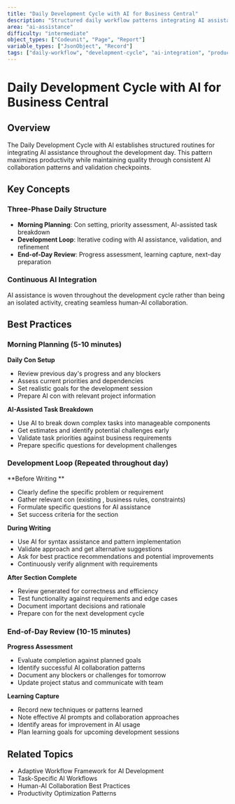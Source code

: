 ```yaml
---
title: "Daily Development Cycle with AI for Business Central"
description: "Structured daily workflow patterns integrating AI assistance throughout Business Central development activities"
area: "ai-assistance"
difficulty: "intermediate"
object_types: ["Codeunit", "Page", "Report"]
variable_types: ["JsonObject", "Record"]
tags: ["daily-workflow", "development-cycle", "ai-integration", "productivity", "routine"]
---
```


# Daily Development Cycle with AI for Business Central

## Overview

The Daily Development Cycle with AI establishes structured routines for integrating AI assistance throughout the development day. This pattern maximizes productivity while maintaining  quality through consistent AI collaboration patterns and validation checkpoints.

## Key Concepts

### Three-Phase Daily Structure
- **Morning Planning**: Con setting, priority assessment, AI-assisted task breakdown
- **Development Loop**: Iterative coding with AI assistance, validation, and refinement
- **End-of-Day Review**: Progress assessment, learning capture, next-day preparation

### Continuous AI Integration
AI assistance is woven throughout the development cycle rather than being an isolated activity, creating seamless human-AI collaboration.

## Best Practices

### Morning Planning (5-10 minutes)

**Daily Con Setup**
- Review previous day's progress and any blockers
- Assess current priorities and dependencies
- Set realistic goals for the development session
- Prepare AI con with relevant project information

**AI-Assisted Task Breakdown**
- Use AI to break down complex tasks into manageable components
- Get estimates and identify potential challenges early
- Validate task priorities against business requirements
- Prepare specific questions for development challenges

### Development Loop (Repeated throughout day)

**Before Writing **
- Clearly define the specific problem or requirement
- Gather relevant con (existing , business rules, constraints)
- Formulate specific questions for AI assistance
- Set success criteria for the  section

**During  Writing**
- Use AI for syntax assistance and pattern implementation
- Validate approach and get alternative suggestions
- Ask for best practice recommendations and potential improvements
- Continuously verify alignment with requirements

**After  Section Complete**
- Review generated  for correctness and efficiency
- Test functionality against requirements and edge cases
- Document important decisions and rationale
- Prepare con for the next development cycle

### End-of-Day Review (10-15 minutes)

**Progress Assessment**
- Evaluate completion against planned goals
- Identify successful AI collaboration patterns
- Document any blockers or challenges for tomorrow
- Update project status and communicate with team

**Learning Capture**
- Record new techniques or patterns learned
- Note effective AI prompts and collaboration approaches
- Identify areas for improvement in AI usage
- Plan learning goals for upcoming development sessions

## Related Topics

- Adaptive Workflow Framework for AI Development
- Task-Specific AI Workflows
- Human-AI Collaboration Best Practices
- Productivity Optimization Patterns
